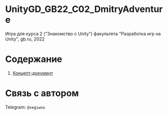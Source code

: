 # UnityGD_GB22_C02_DmitryAdventure
Игра для курса 2 ("Знакомство с Unity") факультета "Разработка игр на Unity", gb.ru, 2022

# Содержание 

1. [Концепт-документ](Docs/Concept.md)

# Связь с автором 
Telegram: `@vegiwoo`

